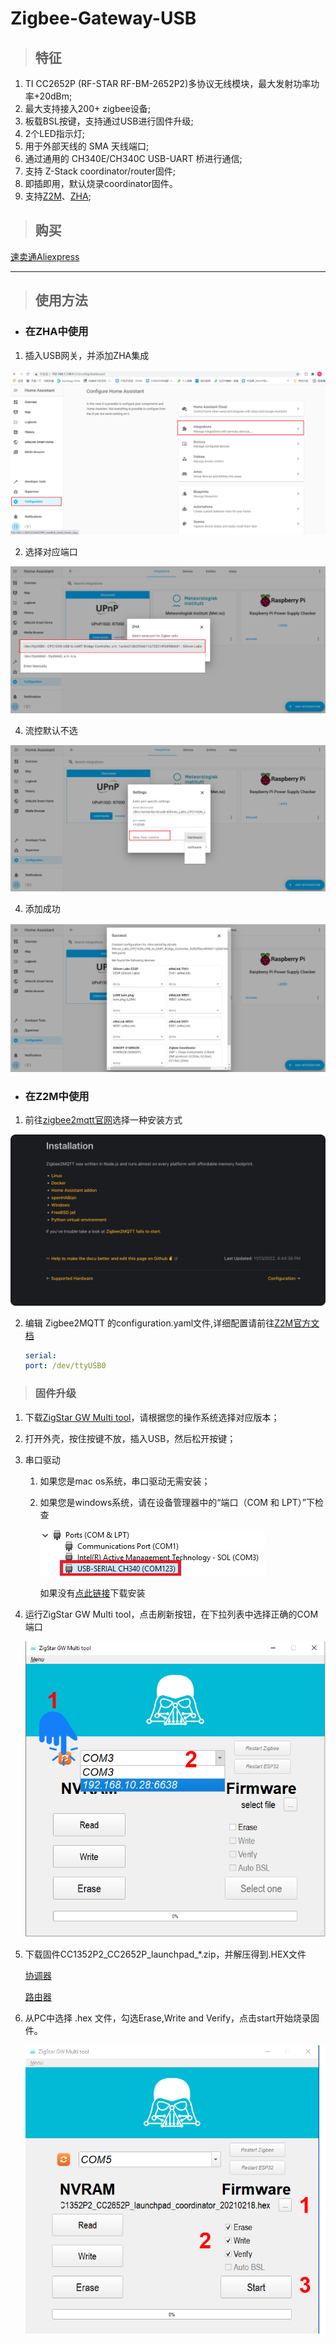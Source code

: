 # Zigbee-Gateway-USB

>## 特征

1. TI CC2652P (RF-STAR RF-BM-2652P2)多协议无线模块，最大发射功率功率+20dBm;
2. 最大支持接入200+ zigbee设备;
3. 板载BSL按键，支持通过USB进行固件升级;
4. 2个LED指示灯;
5. 用于外部天线的 SMA 天线端口;
6. 通过通用的 CH340E/CH340C USB-UART 桥进行通信;
7. 支持 Z-Stack coordinator/router固件;
8. 即插即用，默认烧录coordinator固件。
9. 支持[Z2M](https://www.zigbee2mqtt.io/)、[ZHA](https://www.home-assistant.io/integrations/zha/);

>## 购买

[速卖通Aliexpress](https://www.aliexpress.us/item/3256803441836847.html)

***


>## 使用方法

- ### 在ZHA中使用
    
1. 插入USB网关，并添加ZHA集成   
<img src="../img/USB gateway/usb-gw-001.jpg" >

2. 选择对应端口
<img src="../img/USB gateway/usb-gw-002.webp" >

4. 流控默认不选
<img src="../img/USB gateway/usb-gw-003.webp" >

4. 添加成功
<img src="../img/USB gateway/usb-gw-004.webp" >

- ### 在Z2M中使用

1. 前往[zigbee2mqtt官网](https://www.zigbee2mqtt.io/guide/installation/)选择一种安装方式
<img src="../img/USB gateway/usb-gw-005.png" >

2. 编辑 Zigbee2MQTT 的configuration.yaml文件,详细配置请前往[Z2M官方文档](https://www.zigbee2mqtt.io/guide/configuration/adapter-settings.html)

    ```yaml
    serial:
    port: /dev/ttyUSB0
    ```

> ### 固件升级

1. 下载[ZigStar GW Multi tool](https://github.com/xyzroe/ZigStarGW-MT/releases)，请根据您的操作系统选择对应版本；

2. 打开外壳，按住按键不放，插入USB，然后松开按键；

3. 串口驱动
    1. 如果您是mac os系统，串口驱动无需安装；
    2. 如果您是windows系统，请在设备管理器中的“端口（COM 和 LPT）”下检查
        
        <img src="../img/USB gateway/usb-gw-006.png" >
        
        如果没有[点此链接](https://www.wch.cn/download/CH341SER_ZIP.html)下载安装

4. 运行ZigStar GW Multi tool，点击刷新按钮，在下拉列表中选择正确的COM端口

    <img src="../img/USB gateway/usb-gw-007.png" >

5. 下载固件CC1352P2_CC2652P_launchpad_*.zip，并解压得到.HEX文件
    
    [协调器](https://github.com/Koenkk/Z-Stack-firmware/tree/master/coordinator/Z-Stack_3.x.0/bin)

    [路由器](https://github.com/Koenkk/Z-Stack-firmware/tree/master/router/Z-Stack_3.x.0/bin)

6. 从PC中选择 .hex 文件，勾选Erase,Write and Verify，点击start开始烧录固件。

    <img src="../img/USB gateway/usb-gw-008.png" >